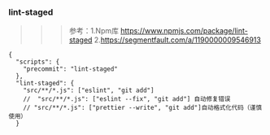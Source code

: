 ### lint-staged
>>> 参考：1.Npm库 https://www.npmjs.com/package/lint-staged
>>> 2.https://segmentfault.com/a/1190000009546913

```
{
  "scripts": {
    "precommit": "lint-staged"
  },
  "lint-staged": {
    "src/**/*.js": ["eslint", "git add"]
    //  "src/**/*.js": ["eslint --fix", "git add"] 自动修复错误
    // "src/**/*.js": ["prettier --write", "git add"]自动格式化代码（谨慎使用）
  }

```
